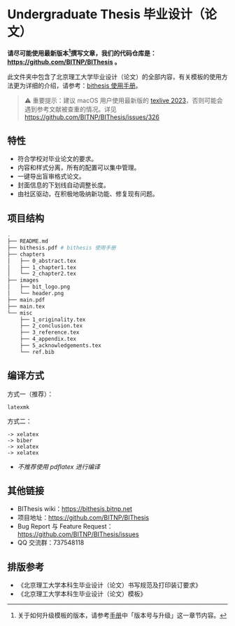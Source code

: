 # Undergraduate Thesis 毕业设计（论文）

**请尽可能使用最新版本[^1]撰写文章，我们的代码仓库是：https://github.com/BITNP/BIThesis 。**

此文件夹中包含了北京理工大学毕业设计（论文）的全部内容，有关模板的使用方法更为详细的介绍，请参考：[bithesis 使用手册][manual]。

> :warning: 重要提示：建议 macOS 用户使用最新版的 [texlive 2023](https://www.tug.org/mactex/mactex-download.html)，否则可能会遇到参考文献被查重的情况。详见 https://github.com/BITNP/BIThesis/issues/326


## 特性

- 符合学校对毕业论文的要求。
- 内容和样式分离，所有的配置可以集中管理。
- 一键导出盲审格式论文。
- 封面信息的下划线自动调整长度。
- 由社区驱动，在积极地吸纳新功能、修复现有问题。

## 项目结构

```sh
.
├── README.md
├── bithesis.pdf # bithesis 使用手册
├── chapters
│   ├── 0_abstract.tex
│   ├── 1_chapter1.tex
│   └── 2_chapter2.tex
├── images
│   ├── bit_logo.png
│   └── header.png
├── main.pdf
├── main.tex
└── misc
    ├── 1_originality.tex
    ├── 2_conclusion.tex
    ├── 3_reference.tex
    ├── 4_appendix.tex
    ├── 5_acknowledgements.tex
    └── ref.bib
```

## 编译方式

方式一（推荐）：
```
latexmk
```

方式二：
```
-> xelatex
-> biber
-> xelatex
-> xelatex
```

- *不推荐使用 pdflatex 进行编译*

## 其他链接

- BIThesis wiki：https://bithesis.bitnp.net
- 项目地址：https://github.com/BITNP/BIThesis
- Bug Report 与 Feature Request：https://github.com/BITNP/BIThesis/issues
- QQ 交流群：737548118

## 排版参考

- 《北京理工大学本科生毕业设计（论文）书写规范及打印装订要求》
- 《北京理工大学本科生毕业设计（论文）模板》

[^1]: 关于如何升级模板的版本，请参考[手册][manual]中「版本号与升级」这一章节内容。

[manual]: ./bithesis.pdf
